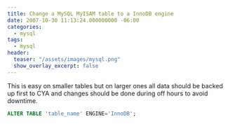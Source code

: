 ```yaml
---
title: Change a MySQL MyISAM table to a InnoDB engine
date: 2007-10-30 11:13:24.000000000 -06:00
categories:
  - mysql
tags:
  - mysql
header:
  teaser: "/assets/images/mysql.png"
  show_overlay_excerpt: false
---
```

This is easy on smaller tables but on larger ones all data should be backed up first to CYA and changes should be done during off hours to avoid downtime.

```sql
ALTER TABLE 'table_name' ENGINE='InnoDB';
```
